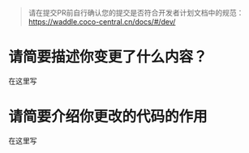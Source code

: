 > 请在提交PR前自行确认您的提交是否符合开发者计划文档中的规范：
> https://waddle.coco-central.cn/docs/#/dev/

# 请简要描述你变更了什么内容？
在这里写

# 请简要介绍你更改的代码的作用
在这里写